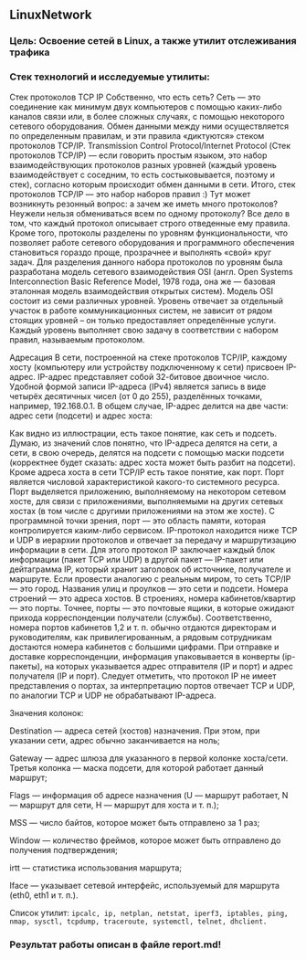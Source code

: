 ## LinuxNetwork
### Цель: Освоение сетей в Linux, а также утилит отслеживания трафика
### Стек технологий и исследуемые утилиты:
Стек протоколов TCP IP
Собственно, что есть сеть? Сеть — это соединение как минимум двух компьютеров с помощью каких-либо каналов связи или, в более сложных случаях, с помощью некоторого сетевого оборудования. Обмен данными между ними осуществляется по определенным правилам, и эти правила «диктуются» стеком протоколов TCP/IP.
Transmission Control Protocol/Internet Protocol (Стек протоколов TCP/IP) — если говорить простым языком, это набор взаимодействующих протоколов разных уровней (каждый уровень взаимодействует с соседним, то есть состыковывается, поэтому и стек), согласно которым происходит обмен данными в сети.
Итого, стек протоколов TCP/IP — это набор наборов правил :) Тут может возникнуть
резонный вопрос: а зачем же иметь много протоколов? Неужели нельзя обмениваться всем по одному протоколу?
Все дело в том, что каждый протокол описывает строго отведенные ему правила. Кроме того, протоколы разделены по уровням функциональности, что позволяет работе сетевого оборудования и программного обеспечения становиться гораздо проще, прозрачнее и выполнять «свой» круг задач. Для разделения данного набора протоколов по уровням была разработана модель сетевого взаимодействия OSI (англ. Open Systems Interconnection Basic Reference Model, 1978 года, она же — базовая эталонная модель взаимодействия открытых систем). Модель OSI состоит из семи различных уровней. Уровень отвечает за отдельный участок в работе коммуникационных систем, не зависит от рядом стоящих уровней – он только предоставляет определённые услуги. Каждый уровень выполняет свою задачу в соответствии с набором правил, называемым протоколом.

Адресация
В сети, построенной на стеке протоколов TCP/IP, каждому хосту (компьютеру или устройству подключенному к сети) присвоен IP-адрес.
IP-адрес представляет собой 32-битовое двоичное число.
Удобной формой записи IP-адреса (IPv4) является запись в виде четырёх десятичных чисел (от 0 до 255), разделённых точками, например, 192.168.0.1.
В общем случае, IP-адрес делится на две части: адрес сети (подсети) и адрес хоста:

Как видно из иллюстрации, есть такое понятие, как сеть и подсеть.
Думаю, из значений слов понятно, что IP-адреса делятся на сети, а сети, в свою очередь, делятся на подсети с помощью маски подсети (корректнее будет сказать: адрес хоста может быть разбит на подсети).
Кроме адреса хоста в сети TCP/IP есть такое понятие, как порт. Порт является числовой характеристикой какого-то системного ресурса.
Порт выделяется приложению, выполняемому на некотором сетевом хосте, для связи с приложениями, выполняемыми на других сетевых хостах (в том числе с другими приложениями на этом же хосте). С программной точки зрения, порт — это область памяти, которая контролируется каким-либо сервисом.
IP-протокол находится ниже TCP и UDP в иерархии протоколов и отвечает за передачу и маршрутизацию информации в сети.
Для этого протокол IP заключает каждый блок информации (пакет TCP или UDP) в другой пакет — IP-пакет или дейтаграмма IP, который хранит заголовок об источнике, получателе и маршруте.
Если провести аналогию с реальным миром, то сеть TCP/IP — это город. Названия улиц и проулков — это сети и подсети. Номера строений — это адреса хостов.
В строениях, номера кабинетов/квартир — это порты. Точнее, порты — это почтовые ящики, в которые ожидают прихода корреспонденции получатели (службы).
Соответственно, номера портов кабинетов 1,2 и т. п. обычно отдаются директорам и руководителям, как привилегированным, а рядовым сотрудникам достаются номера кабинетов с большими цифрами. При отправке и доставке корреспонденции, информация упаковывается в конверты (ip-пакеты), на которых указывается адрес отправителя (IP и порт) и адрес получателя (IP и порт).
Следует отметить, что протокол IP не имеет представления о портах, за интерпретацию портов отвечает TCP и UDP, по аналогии TCP и UDP не обрабатывают IP-адреса.

Значения колонок:

Destination — адреса сетей (хостов) назначения. При этом, при указании сети, адрес обычно заканчивается на ноль;

Gateway — адрес шлюза для указанного в первой колонке хоста/сети. Третья колонка — маска подсети, для которой работает данный маршрут;

Flags — информация об адресе назначения (U — маршрут работает, N — маршрут для сети, H — маршрут для хоста и т. п.);

MSS — число байтов, которое может быть отправлено за 1 раз;

Window — количество фреймов, которое может быть отправлено до получения подтверждения;

irtt — статистика использования маршрута;

Iface — указывает сетевой интерфейс, используемый для маршрута (eth0, eth1 и т. п.).


Список утилит: `ipcalc, ip, netplan, netstat, iperf3, iptables, ping, nmap, sysctl, tcpdump, traceroute, systemctl, telnet, dhclient.`

### Результат работы описан в файле report.md!
